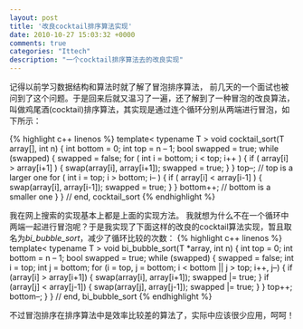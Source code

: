 ```yaml
---
layout: post
title: '改良cocktail排序算法实现'
date: 2010-10-27 15:03:32 +0000
comments: true
categories: "Ittech"
description: "一个cocktail排序算法去的改良实现"
---
```


记得以前学习数据结构和算法时就了解了冒泡排序算法， 前几天的一个面试也被问到了这个问题。于是回来后就又温习了一遍，还了解到了一种冒泡的改良算法，叫做鸡尾酒(cocktail)排序算法，其实现是通过连个循环分别从两端进行冒泡，如下所示：
<!-- more -->

{% highlight c++ linenos %}
    template< typename T >
    void cocktail_sort(T array[], int n)
    {
        int bottom = 0;
        int top = n – 1;
        bool swapped = true;
        while (swapped) {
            swapped = false;
            for ( int i = bottom; i < top; i++ ) {
                if ( array[i] > array[i+1] ) {
                    swap(array[i], array[i+1]);
                    swapped = true;
                }
            }
            top–; // top is a larger one
            for ( int i = top; i > bottom; i– ) {
                if ( array[i] < array[i-1] ) {
                    swap(array[i], array[i-1]);
                    swapped = true;
                }
            }
            bottom++; // bottom is a smaller one
        }
    } // end, cocktail_sort
{% endhighlight %}

我在网上搜索的实现基本上都是上面的实现方法。 我就想为什么不在一个循环中两端一起进行冒泡呢？于是我实现了下面这样的改良的cocktail算法实现，暂且取名为*bi_bubble_sort*，减少了循环比较的次数：
{% highlight c++ linenos %}
    template< typename T >
    void bi_bubble_sort(T *array, int n)
    {
        int top = 0;
        int bottom = n – 1;
        bool swapped = true;
        while (swapped) {
            swapped = false;
            int i = top;
            int j = bottom;
            for (i = top, j = bottom; i < bottom || j > top; i++, j–) {
                if (array[i] > array[i+1]) {
                    swap(array[i], array[i+1]);
                    swapped |= true;
                }
                if (array[j] < array[j-1]) {
                    swap(array[j], array[j-1]);
                    swapped |= true;
                }
            }
            top++;
            bottom–;
        }
    } // end, bi_bubble_sort
{% endhighlight %}

不过冒泡排序在排序算法中是效率比较差的算法了，实际中应该很少应用，呵呵！
